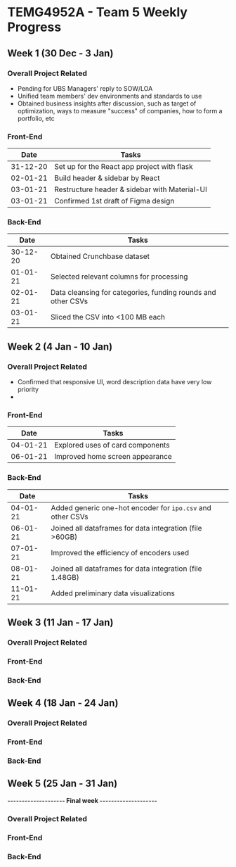 # TEMG4952A - Team 5 Weekly Progress

## Week 1 (30 Dec - 3 Jan)

### Overall Project Related
* Pending for UBS Managers' reply to SOW/LOA
* Unified team members' dev environments and standards to use
* Obtained business insights after discussion, such as target of optimization, ways to measure "success" of companies, how to form a portfolio, etc

### Front-End
| Date     | Tasks                                         |
|----------|-----------------------------------------------|
| 31-12-20 | Set up for the React app project with flask   |
| 02-01-21 | Build header & sidebar by React               |
| 03-01-21 | Restructure header & sidebar with Material-UI |
| 03-01-21 | Confirmed 1st draft of Figma design           |

### Back-End
| Date     | Tasks                                                        |
|----------|--------------------------------------------------------------|
| 30-12-20 | Obtained Crunchbase dataset                                  |
| 01-01-21 | Selected relevant columns for processing                     |
| 02-01-21 | Data cleansing for categories, funding rounds and other CSVs |
| 03-01-21 | Sliced the CSV into <100 MB each                             |

## Week 2 (4 Jan - 10 Jan)
### Overall Project Related
* Confirmed that responsive UI, word description data have very low priority
* 
### Front-End
| Date     | Tasks                            |
|----------|----------------------------------|
| 04-01-21 | Explored uses of card components |
| 06-01-21 | Improved home screen appearance  |

### Back-End
| Date     | Tasks                                                      |
|----------|------------------------------------------------------------|
| 04-01-21 | Added generic one-hot encoder for `ipo.csv` and other CSVs |
| 06-01-21 | Joined all dataframes for data integration (file >60GB)    |
| 07-01-21 | Improved the efficiency of encoders used                   |
| 08-01-21 | Joined all dataframes for data integration (file 1.48GB)   |
| 11-01-21 | Added preliminary data visualizations                      |

## Week 3 (11 Jan - 17 Jan)
### Overall Project Related
### Front-End
### Back-End

## Week 4 (18 Jan - 24 Jan)
### Overall Project Related
### Front-End
### Back-End

## Week 5 (25 Jan - 31 Jan)
**--------------------    Final week    --------------------**
### Overall Project Related
### Front-End
### Back-End